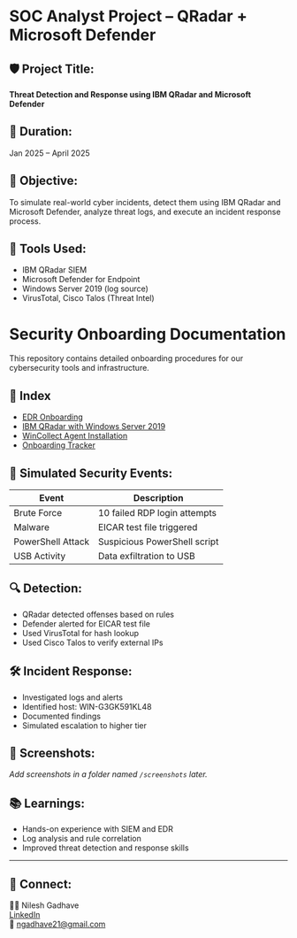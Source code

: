 # SOC Analyst Project – QRadar + Microsoft Defender

## 🛡️ Project Title:
**Threat Detection and Response using IBM QRadar and Microsoft Defender**

## 📅 Duration:
Jan 2025 – April 2025

## 🎯 Objective:
To simulate real-world cyber incidents, detect them using IBM QRadar and Microsoft Defender, analyze threat logs, and execute an incident response process.

## 🔧 Tools Used:
- IBM QRadar SIEM  
- Microsoft Defender for Endpoint  
- Windows Server 2019 (log source)  
- VirusTotal, Cisco Talos (Threat Intel)

# Security Onboarding Documentation

This repository contains detailed onboarding procedures for our cybersecurity tools and infrastructure.

## 📘 Index

- [EDR Onboarding](./EDR_onboarding.md)
- [IBM QRadar with Windows Server 2019](./QRadar_Windows2019_Onboarding.md)
- [WinCollect Agent Installation](./WinCollect_Agent_Installation.md)
- [Onboarding Tracker](./onboarding_tracker.md)


## 🧪 Simulated Security Events:
| Event | Description |
|-------|-------------|
| Brute Force | 10 failed RDP login attempts |
| Malware | EICAR test file triggered |
| PowerShell Attack | Suspicious PowerShell script |
| USB Activity | Data exfiltration to USB |

## 🔍 Detection:
- QRadar detected offenses based on rules
- Defender alerted for EICAR test file
- Used VirusTotal for hash lookup
- Used Cisco Talos to verify external IPs

## 🛠️ Incident Response:
- Investigated logs and alerts
- Identified host: WIN-G3GK591KL48
- Documented findings
- Simulated escalation to higher tier

## 📸 Screenshots:
*Add screenshots in a folder named `/screenshots` later.*

## 📚 Learnings:
- Hands-on experience with SIEM and EDR
- Log analysis and rule correlation
- Improved threat detection and response skills

---

## 🔗 Connect:
👨‍💻 Nilesh Gadhave  
[LinkedIn](https://www.linkedin.com/in/nilesh-gadhave-90b3591b7/)  
📧 ngadhave21@gmail.com
